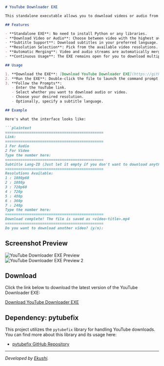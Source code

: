 
```markdown
# YouTube Downloader EXE

This standalone executable allows you to download videos or audio from YouTube with optional subtitles. The simple command-line interface guides you through the process of selecting the format (audio or video), choosing from available resolutions, and downloading subtitles if needed.

## Features

- **Standalone EXE**: No need to install Python or any libraries.
- **Download Video or Audio**: Choose between video with the highest available resolution or audio in MP3 format.
- **Subtitle Support**: Download subtitles in your preferred language.
- **Resolution Selection**: Pick from the available video resolutions.
- **Automatic Merging**: Video and audio streams are automatically merged using `ffmpeg`.
- **Continuous Usage**: The EXE remains open for you to download multiple videos in a session.

## Usage

1. **Download the EXE**: [Download YouTube Downloader EXE](https://github.com/ExyXyz/YT-Downloader/releases/tag/release).
2. **Run the EXE**: Double-click the file to launch the command prompt interface.
3. **Follow the Prompts**:
   - Enter the YouTube link.
   - Select whether you want to download audio or video.
   - Choose your desired resolution.
   - Optionally, specify a subtitle language.

## Example

Here's what the interface looks like:

```plaintext
=============================================
Link: 
=============================================
1 For Audio
2 For Video
Type the number here: 
=============================================
Subtitle Lang-ID (Just let it empty if you don't want to download anything): 
=============================================
Resolutions Available:
1 : 1080p60
2 : 1080p
3 : 720p60
4 : 720p
5 : 480p
6 : 360p
7 : 240p
Type the number here: 
=============================================
Download complete! The file is saved as <video-title>.mp4
=============================================
Do you want to download another video? (y/n):
```

## Screenshot Preview

![YouTube Downloader EXE Preview](https://private-user-images.githubusercontent.com/108033300/361132292-f70b8647-7a30-471e-b0b1-bbfd4dd33070.png?jwt=eyJhbGciOiJIUzI1NiIsInR5cCI6IkpXVCJ9.eyJpc3MiOiJnaXRodWIuY29tIiwiYXVkIjoicmF3LmdpdGh1YnVzZXJjb250ZW50LmNvbSIsImtleSI6ImtleTUiLCJleHAiOjE3MjQ0OTQwMDQsIm5iZiI6MTcyNDQ5MzcwNCwicGF0aCI6Ii8xMDgwMzMzMDAvMzYxMTMyMjkyLWY3MGI4NjQ3LTdhMzAtNDcxZS1iMGIxLWJiZmQ0ZGQzMzA3MC5wbmc_WC1BbXotQWxnb3JpdGhtPUFXUzQtSE1BQy1TSEEyNTYmWC1BbXotQ3JlZGVudGlhbD1BS0lBVkNPRFlMU0E1M1BRSzRaQSUyRjIwMjQwODI0JTJGdXMtZWFzdC0xJTJGczMlMkZhd3M0X3JlcXVlc3QmWC1BbXotRGF0ZT0yMDI0MDgyNFQxMDAxNDRaJlgtQW16LUV4cGlyZXM9MzAwJlgtQW16LVNpZ25hdHVyZT1iZTM3MTNlNWFkZjdmZjFmMWU2NjU1OTIwNjNhMjg3NzM5MjhhMTQ2MzRmZWMwMWE1NzgzZTRlOGM5ODljNGY4JlgtQW16LVNpZ25lZEhlYWRlcnM9aG9zdCZhY3Rvcl9pZD0wJmtleV9pZD0wJnJlcG9faWQ9MCJ9.SZEOePO-9SOqvLGUUr2TpF7CQQhksJlljPApmaoLOBE)
![YouTube Downloader EXE Preview 2](https://private-user-images.githubusercontent.com/108033300/361132323-25f655e4-ad46-45e9-8c19-452e54c12fd2.png?jwt=eyJhbGciOiJIUzI1NiIsInR5cCI6IkpXVCJ9.eyJpc3MiOiJnaXRodWIuY29tIiwiYXVkIjoicmF3LmdpdGh1YnVzZXJjb250ZW50LmNvbSIsImtleSI6ImtleTUiLCJleHAiOjE3MjQ0OTQwMDQsIm5iZiI6MTcyNDQ5MzcwNCwicGF0aCI6Ii8xMDgwMzMzMDAvMzYxMTMyMzIzLTI1ZjY1NWU0LWFkNDYtNDVlOS04YzE5LTQ1MmU1NGMxMmZkMi5wbmc_WC1BbXotQWxnb3JpdGhtPUFXUzQtSE1BQy1TSEEyNTYmWC1BbXotQ3JlZGVudGlhbD1BS0lBVkNPRFlMU0E1M1BRSzRaQSUyRjIwMjQwODI0JTJGdXMtZWFzdC0xJTJGczMlMkZhd3M0X3JlcXVlc3QmWC1BbXotRGF0ZT0yMDI0MDgyNFQxMDAxNDRaJlgtQW16LUV4cGlyZXM9MzAwJlgtQW16LVNpZ25hdHVyZT02MzZkNjViZjRhNTI1MmZjNjllMDY5ZmVmZTc0ZjA5ZjVkMThjNDFmYmMxNzJiMDQyMjFiOWExMWQyYjc1NWUzJlgtQW16LVNpZ25lZEhlYWRlcnM9aG9zdCZhY3Rvcl9pZD0wJmtleV9pZD0wJnJlcG9faWQ9MCJ9._a5Jl6B4ChhDHIZ3lVi3SPA3_Q0efD7w0CfL1-4nEvo)

## Download

Click the link below to download the latest version of the YouTube Downloader EXE:

[Download YouTube Downloader EXE](https://github.com/ExyXyz/YT-Downloader/releases/tag/release)

## Dependency: pytubefix

This project utilizes the `pytubefix` library for handling YouTube downloads. You can find more about this library and its usage here:

- [pytubefix GitHub Repository](https://github.com/JuanBindez/pytubefix)

---

*Developed by [Ekushi](https://github.com/ExyXyz).*